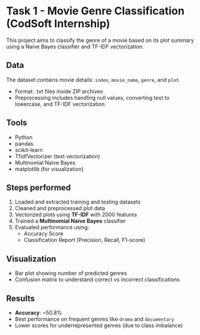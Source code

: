 #  Task 1 - Movie Genre Classification (CodSoft Internship)

This project aims to classify the genre of a movie based on its plot summary using a Naive Bayes classifier and TF-IDF vectorization.





## Data
The dataset contains movie details: `index`, `movie_name`, `genre`, and `plot`.
- Format: .txt files inside ZIP archives
- Preprocessing includes handling null values, converting text to lowercase, and TF-IDF vectorization.
## Tools

- Python
- pandas
- scikit-learn
- TfidfVectorizer (text vectorization)
- Multinomial Naive Bayes
- matplotlib (for visualization)

## Steps performed

1. Loaded and extracted training and testing datasets
2. Cleaned and preprocessed plot data
3. Vectorized plots using **TF-IDF** with 2000 features
4. Trained a **Multinomial Naive Bayes** classifier
5. Evaluated performance using:
   - Accuracy Score
   - Classification Report (Precision, Recall, F1-score)
##  Visualization

- Bar plot showing number of predicted genres
- Confusion matrix to understand correct vs incorrect classifications
## Results

- **Accuracy**: ~50.8%
- Best performance on frequent genres like `drama` and `documentary`
- Lower scores for underrepresented genres (due to class imbalance)
